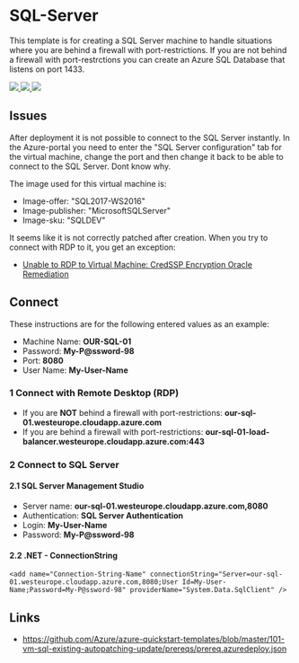 # SQL-Server

This template is for creating a SQL Server machine to handle situations where you are behind a firewall with port-restrictions. If you are not behind a firewall with port-restrctions you can create an Azure SQL Database that listens on port 1433.

<a href="https://portal.azure.com/#create/Microsoft.Template/uri/https%3a%2f%2fraw.githubusercontent.com%2fHansKindberg%2fAzure-Resource-Manager-Templates%2fmaster%2fTemplates%2fSQL-Server%2fAzure-Deploy.json">
    <img src="http://azuredeploy.net/deploybutton.png" />
</a>
<a href="https://portal.azure.us/#create/Microsoft.Template/uri/https%3a%2f%2fraw.githubusercontent.com%2fHansKindberg%2fAzure-Resource-Manager-Templates%2fmaster%2fTemplates%2fSQL-Server%2fAzure-Deploy.json">
    <img src="http://azuredeploy.net/azuregov.png" />
</a>
<a href="http://armviz.io/#/?load=https%3a%2f%2fraw.githubusercontent.com%2fHansKindberg%2fAzure-Resource-Manager-Templates%2fmaster%2fTemplates%2fSQL-Server%2fAzure-Deploy.json">
    <img src="http://armviz.io/visualizebutton.png" />
</a>

## Issues

After deployment it is not possible to connect to the SQL Server instantly. In the Azure-portal you need to enter the "SQL Server configuration" tab for the virtual machine, change the port and then change it back to be able to connect to the SQL Server. Dont know why.

The image used for this virtual machine is:
- Image-offer: "SQL2017-WS2016"
- Image-publisher: "MicrosoftSQLServer"
- Image-sku: "SQLDEV"

It seems like it is not correctly patched after creation. When you try to connect with RDP to it, you get an exception:

- [Unable to RDP to Virtual Machine: CredSSP Encryption Oracle Remediation](https://blogs.technet.microsoft.com/mckittrick/unable-to-rdp-to-virtual-machine-credssp-encryption-oracle-remediation/)

## Connect

These instructions are for the following entered values as an example:

- Machine Name: **OUR-SQL-01**
- Password: **My-P@ssword-98**
- Port: **8080**
- User Name: **My-User-Name**

### 1 Connect with Remote Desktop (RDP)

- If you are **NOT** behind a firewall with port-restrictions: **our-sql-01.westeurope.cloudapp.azure.com**
- If you are behind a firewall with port-restrictions: **our-sql-01-load-balancer.westeurope.cloudapp.azure.com:443**

### 2 Connect to SQL Server

#### 2.1 SQL Server Management Studio

- Server name: **our-sql-01.westeurope.cloudapp.azure.com,8080**
- Authentication: **SQL Server Authentication**
- Login: **My-User-Name**
- Password: **My-P@ssword-98**

#### 2.2 .NET - ConnectionString

    <add name="Connection-String-Name" connectionString="Server=our-sql-01.westeurope.cloudapp.azure.com,8080;User Id=My-User-Name;Password=My-P@ssword-98" providerName="System.Data.SqlClient" />

## Links

- https://github.com/Azure/azure-quickstart-templates/blob/master/101-vm-sql-existing-autopatching-update/prereqs/prereq.azuredeploy.json